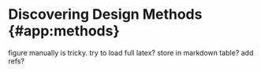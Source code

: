 # Discovering Design Methods {#app:methods}

figure manually is tricky. try to load full latex? store in markdown table? add refs?
